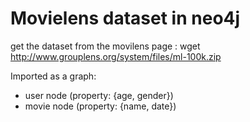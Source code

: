 # Movielens dataset in neo4j #

get the dataset from the movilens page :
        wget http://www.grouplens.org/system/files/ml-100k.zip

Imported as a graph:
* user node (property: {age, gender})
* movie node (property: {name, date})